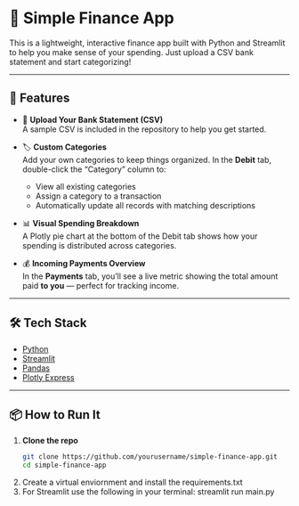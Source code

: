 # 💸 Simple Finance App

This is a lightweight, interactive finance app built with Python and Streamlit to help you make sense of your spending. Just upload a CSV bank statement and start categorizing!

---

## 🚀 Features

- 📁 **Upload Your Bank Statement (CSV)**  
  A sample CSV is included in the repository to help you get started.

- 🏷️ **Custom Categories**  
  Add your own categories to keep things organized. In the **Debit** tab, double-click the “Category” column to:
  - View all existing categories
  - Assign a category to a transaction
  - Automatically update all records with matching descriptions

- 📊 **Visual Spending Breakdown**  
  A Plotly pie chart at the bottom of the Debit tab shows how your spending is distributed across categories.

- 💰 **Incoming Payments Overview**  
  In the **Payments** tab, you’ll see a live metric showing the total amount paid **to you** — perfect for tracking income.

---

## 🛠️ Tech Stack

- [Python](https://www.python.org/)
- [Streamlit](https://streamlit.io/)
- [Pandas](https://pandas.pydata.org/)
- [Plotly Express](https://plotly.com/python/plotly-express/)

---

## 📦 How to Run It

1. **Clone the repo**  
   ```bash
   git clone https://github.com/yourusername/simple-finance-app.git
   cd simple-finance-app
2. Create a virtual enviornment and install the requirements.txt
3. For Streamlit use the following in your terminal:  streamlit run main.py
